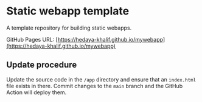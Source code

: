 # Static webapp template

A template repository for building static webapps.

GitHub Pages URL: [https://hedaya-khalif.github.io/mywebapp](https://hedaya-khalif.github.io/mywebapp)

## Update procedure

Update the source code in the `/app` directory and ensure that an `index.html` file exists in there. Commit changes to the `main` branch and the GitHub Action will deploy them.